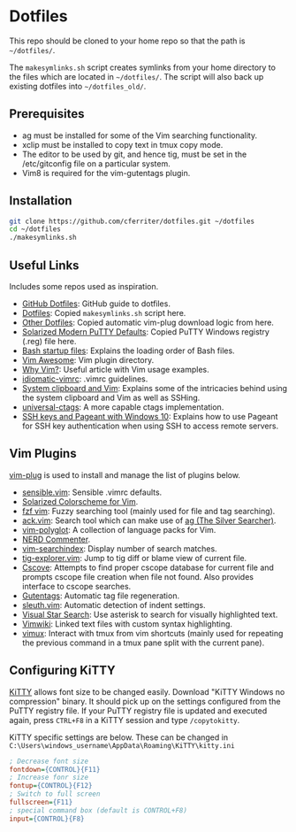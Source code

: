 # Dotfiles

This repo should be cloned to your home repo so that the path is `~/dotfiles/`.

The `makesymlinks.sh` script creates symlinks from your home directory to the
files which are located in `~/dotfiles/`. The script will also back up existing
dotfiles into `~/dotfiles_old/`.

## Prerequisites

- ag must be installed for some of the Vim searching functionality.
- xclip must be installed to copy text in tmux copy mode.
- The editor to be used by git, and hence tig, must be set in the
  /etc/gitconfig file on a particular system.
- Vim8 is required for the vim-gutentags plugin.

## Installation

``` bash
git clone https://github.com/cferriter/dotfiles.git ~/dotfiles
cd ~/dotfiles
./makesymlinks.sh
```

## Useful Links

Includes some repos used as inspiration.

- [GitHub Dotfiles](https://dotfiles.github.io/):
  GitHub guide to dotfiles.
- [Dotfiles](https://github.com/michaeljsmalley/dotfiles/blob/master/makesymlinks.sh):
  Copied `makesymlinks.sh` script here.
- [Other Dotfiles](https://github.com/bndabbs/dotfiles/blob/master/.vimrc):
  Copied automatic vim-plug download logic from here.
- [Solarized Modern PuTTY Defaults](https://github.com/jblaine/solarized-and-modern-putty/blob/master/putty-modern-256color.reg):
  Copied PuTTY Windows registry (.reg) file here.
- [Bash startup files](https://shreevatsa.wordpress.com/2008/03/30/zshbash-startup-files-loading-order-bashrc-zshrc-etc/):
  Explains the loading order of Bash files.
- [Vim Awesome](https://vimawesome.com/):
  Vim plugin directory.
- [Why Vim?](http://www.terminally-incoherent.com/blog/2012/03/21/why-vim/):
  Useful article with Vim usage examples.
- [idiomatic-vimrc](https://github.com/romainl/idiomatic-vimrc.git):
  .vimrc guidelines.
- [System clipboard and Vim](https://vi.stackexchange.com/questions/84/how-can-i-copy-text-to-the-system-clipboard-from-vim):
  Explains some of the intricacies behind using the system clipboard and Vim as
  well as SSHing.
- [universal-ctags](https://github.com/universal-ctags/ctags):
  A more capable ctags implementation.
- [SSH keys and Pageant with Windows 10](https://talesfromthedatacenter.com/2019/12/how-to-automatically-load-pagent-keys-when-windows-10-boots/):
  Explains how to use Pageant for SSH key authentication when using SSH to access remote servers.

## Vim Plugins

[vim-plug](https://github.com/junegunn/vim-plug) is used to install and manage
the list of plugins below.

- [sensible.vim](https://github.com/tpope/vim-sensible):
  Sensible .vimrc defaults.
- [Solarized Colorscheme for Vim](https://github.com/altercation/vim-colors-solarized).
- [fzf vim](https://github.com/junegunn/fzf.vim):
  Fuzzy searching tool (mainly used for file and tag searching).
- [ack.vim](https://github.com/mileszs/ack.vim):
  Search tool which can make use of
  [ag (The Silver Searcher)](https://github.com/ggreer/the_silver_searcher).
- [vim-polyglot](https://github.com/sheerun/vim-polyglot):
  A collection of language packs for Vim.
- [NERD Commenter](https://github.com/scrooloose/nerdcommenter).
- [vim-searchindex](https://github.com/google/vim-searchindex):
  Display number of search matches.
- [tig-explorer.vim](https://github.com/iberianpig/tig-explorer.vim):
  Jump to tig diff or blame view of current file.
- [Cscove](https://github.com/brookhong/cscope.vim):
  Attempts to find proper cscope database for current file and prompts cscope
  file creation when file not found. Also provides interface to cscope
  searches.
- [Gutentags](https://github.com/ludovicchabant/vim-gutentags):
  Automatic tag file regeneration.
- [sleuth.vim](https://github.com/tpope/vim-sleuth):
  Automatic detection of indent settings.
- [Visual Star Search](https://github.com/nelstrom/vim-visual-star-search):
  Use asterisk to search for visually highlighted text.
- [Vimwiki](https://github.com/vimwiki/vimwiki):
  Linked text files with custom syntax highlighting.
- [vimux](https://github.com/benmills/vimux):
  Interact with tmux from vim shortcuts (mainly used for repeating the previous
  command in a tmux pane split with the current pane).

## Configuring KiTTY

[KiTTY](http://kitty.9bis.net/) allows font size to be changed easily.
Download "KiTTY Windows no compression" binary. It should pick up on the
settings configured from the PuTTY registry file. If your PuTTY registry file
is updated and executed again, press `CTRL+F8` in a KiTTY session and type 
`/copytokitty`.

KiTTY specific settings are below. These can be changed in
`C:\Users\windows_username\AppData\Roaming\KiTTY\kitty.ini`
``` ini
; Decrease font size
fontdown={CONTROL}{F11}
; Increase fonr size
fontup={CONTROL}{F12}
; Switch to full screen
fullscreen={F11}
; special command box (default is CONTROL+F8)
input={CONTROL}{F8}
```

